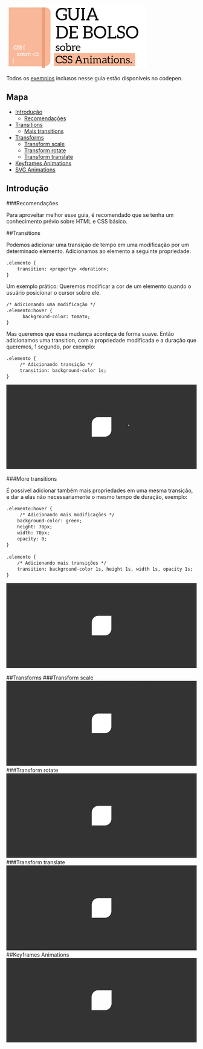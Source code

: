 ![cover](images/cover01.png)

Todos os [exemplos](http://codepen.io/collection/XmZvqo/) inclusos nesse guia estão disponíveis no codepen.
## Mapa

* [Introdução](#introdução)
	* [Recomendações](#recomendações)
* [Transitions](#transitions)
	* [Mais transitions](#mais-transitions)
* [Transforms](#transforms)
	* [Transform scale](#transform-scale)
	* [Transform rotate](#transform-rotate)
	* [Transform translate](#transform-translate)
* [Keyframes Animations](#keyframes-animations)
* [SVG Animations](#svg-animations)

## Introdução

###Recomendações

Para aproveitar melhor esse guia, é recomendado que se tenha um conhecimento prévio sobre HTML e CSS básico.

##Transitions

Podemos adicionar uma transição de tempo em uma modificação por um determinado elemento. Adicionamos ao elemento a seguinte propriedade:

	.elemento {
		transition: <property> <duration>;
	}
	
Um exemplo prático:
Queremos modificar a cor de um elemento quando o usuário posicionar o cursor sobre ele.

	/* Adicionando uma modificação */
	.elemento:hover {
		  background-color: tomato;
	}
	
Mas queremos que essa mudança aconteça de forma suave. Então adicionamos uma transition, com a propriedade modificada e a duração que queremos, 1 segundo, por exemplo:

	.elemento {
		 /* Adicionando transição */
 		 transition: background-color 1s;
	}
![transitions example](images/01.gif)

###More transitions

É possível adicionar também mais propriedades em uma mesma transição, e dar a elas não necessariamente o mesmo tempo de duração, exemplo:

	.elemento:hover {
		 /* Adicionando mais modificações */
 		background-color: green;
  		height: 70px;
  		width: 70px;
  		opacity: 0;
	}
	
	.elemento {
		/* Adicionando mais transições */
  		transition: background-color 1s, height 1s, width 1s, opacity 1s;
	}


![More transitions](images/02.gif)

##Transforms
###Transform scale
![Transform scale](images/03.gif)
###Transform rotate
![Transform rotate](images/04.gif)
###Transform translate
![Transform translate](images/05.gif)
##Keyframes Animations
![keyframes-animations](images/06.gif)


